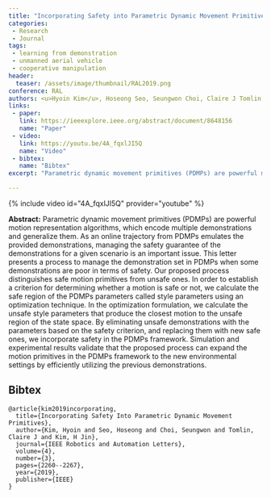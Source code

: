 ```yaml
---
title: "Incorporating Safety into Parametric Dynamic Movement Primitives"
categories:
 - Research
 - Journal
tags:
 - learning from demonstration
 - unmanned aerial vehicle
 - cooperative manipulation
header:
  teaser: /assets/image/thumbnail/RAL2019.png
conference: RAL
authors: <u>Hyoin Kim</u>, Hoseong Seo, Seungwon Choi, Claire J Tomlin, H Jin Kim
links: 
 - paper: 
   link: https://ieeexplore.ieee.org/abstract/document/8648156
   name: "Paper"
 - video:
   link: https://youtu.be/4A_fqxlJI5Q
   name: "Video"
 - bibtex: 
   name: "Bibtex"
excerpt: "Parametric dynamic movement primitives (PDMPs) are powerful motion representation algorithms, which encode multiple demonstrations and generalize them. As an online trajectory from PDMPs emulates the provided demonstrations, managing the safety guarantee of the demonstrations for a given scenario is an important issue. This letter presents a process to manage the demonstration set in PDMPs when some demonstrations are poor in terms of safety. Our proposed process distinguishes safe motion primitives from unsafe ones. In order to establish a criterion for determining whether a motion is safe or not, we calculate the safe region of the PDMPs parameters called style parameters using an optimization technique. In the optimization formulation, we calculate the unsafe style parameters that produce the closest motion to the unsafe region of the state space. By eliminating unsafe demonstrations with the parameters based on the safety criterion, and replacing them with new safe ones, we incorporate safety in the PDMPs framework. Simulation and experimental results validate that the proposed process can expand the motion primitives in the PDMPs framework to the new environmental settings by efficiently utilizing the previous demonstrations."

---
```


{% include video id="4A_fqxlJI5Q" provider="youtube" %}

**Abstract:** Parametric dynamic movement primitives (PDMPs) are powerful motion representation algorithms, which encode multiple demonstrations and generalize them. As an online trajectory from PDMPs emulates the provided demonstrations, managing the safety guarantee of the demonstrations for a given scenario is an important issue. This letter presents a process to manage the demonstration set in PDMPs when some demonstrations are poor in terms of safety. Our proposed process distinguishes safe motion primitives from unsafe ones. In order to establish a criterion for determining whether a motion is safe or not, we calculate the safe region of the PDMPs parameters called style parameters using an optimization technique. In the optimization formulation, we calculate the unsafe style parameters that produce the closest motion to the unsafe region of the state space. By eliminating unsafe demonstrations with the parameters based on the safety criterion, and replacing them with new safe ones, we incorporate safety in the PDMPs framework. Simulation and experimental results validate that the proposed process can expand the motion primitives in the PDMPs framework to the new environmental settings by efficiently utilizing the previous demonstrations.

## Bibtex <a id="bibtex"></a>
```
@article{kim2019incorporating,
  title={Incorporating Safety Into Parametric Dynamic Movement Primitives},
  author={Kim, Hyoin and Seo, Hoseong and Choi, Seungwon and Tomlin, Claire J and Kim, H Jin},
  journal={IEEE Robotics and Automation Letters},
  volume={4},
  number={3},
  pages={2260--2267},
  year={2019},
  publisher={IEEE}
}
```
